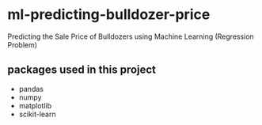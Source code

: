 # ml-predicting-bulldozer-price
Predicting the Sale Price of Bulldozers using Machine Learning (Regression Problem)

## packages used in this project
* pandas
* numpy
* matplotlib
* scikit-learn
